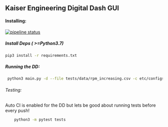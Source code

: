 ## Kaiser Engineering Digital Dash GUI

#### Installing:

[![pipeline status](https://gitlab.com/kaiserengineering/DigitalDash_GUI/badges/poetry/pipeline.svg)](https://gitlab.com/kaiserengineering/DigitalDash_GUI/-/commits/master)

##### Install Deps ( >=Python3.7)


```sh
pip3 install -r requirements.txt
```

##### Running the DD:

```sh
 python3 main.py -d --file tests/data/rpm_increasing.csv -c etc/configs/single.json
```

###### Testing:

Auto CI is enabled for the DD but lets be good about running tests before every push!

```bash
    python3 -m pytest tests
```
